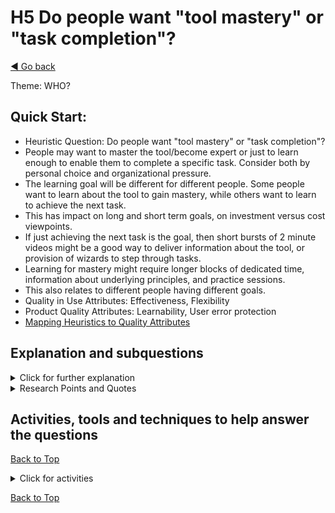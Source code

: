 <a name="TopofPage"></a>
# H5 Do people want "tool mastery" or "task completion"?
[◄ Go back](README.md)

Theme: WHO?

## Quick Start: 

- Heuristic Question: Do people want "tool mastery" or "task completion"? 
- People may want to master the tool/become expert or just to learn enough to enable them to complete a specific task. Consider both by personal choice and organizational pressure.
- The learning goal will be different for different people. Some people want to learn about the tool to gain mastery, while others want to learn to achieve the next task.
- This has impact on long and short term goals, on investment versus cost viewpoints.
- If just achieving the next task is the goal, then short bursts of 2 minute videos might be a good way to deliver information about the tool, or provision of wizards to step through tasks.
- Learning for mastery might require longer blocks of dedicated time, information about underlying principles, and practice sessions.
- This also relates to different people having different goals.  
- Quality in Use Attributes: Effectiveness, Flexibility
- Product Quality Attributes: Learnability, User error protection
- [Mapping Heuristics to Quality Attributes](Qualityattributesv2.md)


## Explanation and subquestions

<details close><summary>Click for further explanation</summary> 

Depending on the person and the organizational goals people may want to only learn enough to enable them to complete a specific task, or they may want to learn enough to enable expertise/mastery of a role/activity. This may be affected both by personal choice and by organizational pressure.

Think about: 
- what long and short-term goals people have with the tool, for example learning to use the tool, learning about reasons for particular approaches adopted in the tool, learning how to interpret outcomes from the tool;
- if the goals for the tool are short-term (a one-off usage for a particular project) mastery may not be required.
- mastery takes time; in an urgent situation mastery may not be an option, but never reaching for mastery means that it is harder to deal with change. Consider whether mastery is of the tool, the task or the context.
- there may be a conflict between different goals, and whether mastery is needed.
- when the context or task changes, for example across projects or if goals change, then previous mastery may be less useful and have t be revised.
- what perspectives people might have about learning, and how learning is prioritized against other work for example whether they value short-term focused, task-based knowledge, or whether they want to broaden understanding and educate over a longer term, to life-long learning; 
- what constraints on training are there (time, budget, resources) and how to overcome those;
- there may be a time gap between learning and appying - how long might that gap be, and how to bridge it;
- how to (re)find information to help at the point of completing a task;
- what types of training material are required and how you cover different personas and perspectives.
- Heuristics H04, H05 and H06 are linked, they address separate but related aspects of a person's or organisation's communication and learning patterns. Look at them together.

Key questions to ask yourself:
- are people more focused on the task in hand or moving to the big picture?
- are people interested in initiating improvements (self/workflow/organization)?
- do people want to complete current tasks or more interested in becoming experts/mastering work?
- have you considered the contexts for learning e.g. time available, inhibitors and enablers for learning, task specific or mastering tool/workflow? For example, whether there is a [learning culture that allows experimentation and a growth mindset](https://osf.io/preprints/psyarxiv/qz43x) - without that learning culture in the organization, people will not perceive they have time to learn a new tool. 
- have you considered accessibility and availability of the learning materials?
- what else may affect their goals for learning the tool as an inhibitor or enhancer of learning?
  
</details>

<details close>
<summary>Research Points and Quotes</summary>

Research Point: we found that managers we interviewed had the goal of people learning just enough and coming “up to speed” and complete specific tasks. We found that test practitioners ranged in goals from task-based fast learning to wishing to study to get mastery of a tool.

*``We live in a world where people have very little time to learn how to do things''*

*``they are expected to figure it out quick and do it''*

*``pressure to keep going, learn what you need to know right now – prevents you from learning full capability, which could have helped you [strategically to improve long term]''*

*``Does competition inhibit or encourage learning in this environment/context?  [commenting on competition as enabler and about taking the poison out of competition]''*

*`` How do they judge when they can stop learning?''*

*``Will there be any training time?''*

</details>



## Activities, tools and techniques to help answer the questions

[Back to Top](#TopofPage)

<details close>
  <summary> Click for activities </summary>

To understand *Who learns how* you need to understand their different constraints, and different learning goals. People will have constraints on learning time, what media they can use, on their goals for learning.

Differentiate between people’s goals for mastery of a subject, which might include mastering the theory, with their need to solve a problem right now, which is likely to be task-based.

You can add these characteristics to a persona or archetype, as we show in a [worked persona example](Technique-Personas-and-Archetypes.md).

We have tabulated the [Quality in Use and Product Quality Attributes](Qualityattributesv2.md) in a priority order based on the input from industry practitioners during our research. Use that data to help you focus on the optimal product attributes to meet the QiU/UX goals for your tool. We've included quotes from practitioners that you can use to help you understand your own goals, stakeholders, and contexts, plus a cross reference between the heuristics and the quality attributes. **These may help wth persona development.**

Activities: 
- Understanding your stakeholders’ expectations for the training budget (cost and time spent) will help you understand constraints. You could [revisit stakeholders’ goals in H01](H01-why-do-we-need-this-toll.md) to understand more.
- If you are not familiar with setting learning outcomes try this set of [learning outcomes](https://www.ctl.ox.ac.uk/effective-learning-outcomes); for your training material be clear and appropriate for different personas.

</details>

[Back to Top](#TopofPage)
